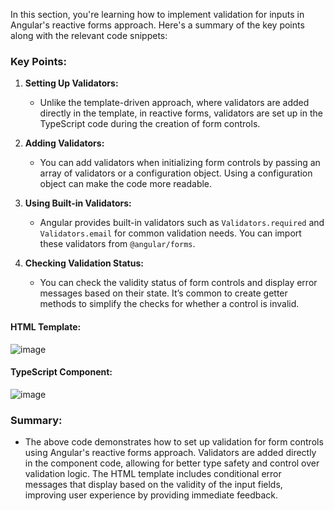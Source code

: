 In this section, you're learning how to implement validation for inputs in Angular's reactive forms approach. Here's a summary of the key points along with the relevant code snippets:

### Key Points:
1. **Setting Up Validators:**
   - Unlike the template-driven approach, where validators are added directly in the template, in reactive forms, validators are set up in the TypeScript code during the creation of form controls.

2. **Adding Validators:**
   - You can add validators when initializing form controls by passing an array of validators or a configuration object. Using a configuration object can make the code more readable.

3. **Using Built-in Validators:**
   - Angular provides built-in validators such as `Validators.required` and `Validators.email` for common validation needs. You can import these validators from `@angular/forms`.

4. **Checking Validation Status:**
   - You can check the validity status of form controls and display error messages based on their state. It’s common to create getter methods to simplify the checks for whether a control is invalid.



#### HTML Template:

![image](https://github.com/user-attachments/assets/a2babdb4-4a0f-4e48-9c79-ae5ab920fb7a)


#### TypeScript Component:

![image](https://github.com/user-attachments/assets/07972718-29ab-4f59-9ac8-e6e34d10eca7)


### Summary:
- The above code demonstrates how to set up validation for form controls using Angular's reactive forms approach. Validators are added directly in the component code, allowing for better type safety and control over validation logic. The HTML template includes conditional error messages that display based on the validity of the input fields, improving user experience by providing immediate feedback.
